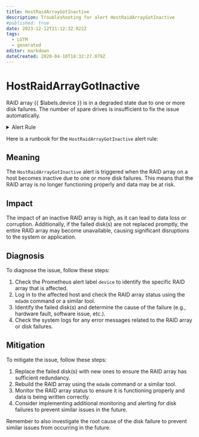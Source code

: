 ```yaml
---
title: HostRaidArrayGotInactive
description: Troubleshooting for alert HostRaidArrayGotInactive
#published: true
date: 2023-12-12T21:12:32.022Z
tags: 
  - LGTM
  - generated
editor: markdown
dateCreated: 2020-04-10T18:32:27.079Z
---
```


# HostRaidArrayGotInactive

RAID array {{ $labels.device }} is in a degraded state due to one or more disk failures. The number of spare drives is insufficient to fix the issue automatically.

<details>
  <summary>Alert Rule</summary>

{{% rule "host-and-hardware/node-exporter.yml" "HostRaidArrayGotInactive" %}}

{{% comment %}}

```yaml
alert: HostRaidArrayGotInactive
expr: (node_md_state{state="inactive"} > 0) * on(instance) group_left (nodename) node_uname_info{nodename=~".+"}
for: 0m
labels:
    severity: critical
annotations:
    summary: Host RAID array got inactive (instance {{ $labels.instance }})
    description: |-
        RAID array {{ $labels.device }} is in a degraded state due to one or more disk failures. The number of spare drives is insufficient to fix the issue automatically.
          VALUE = {{ $value }}
          LABELS = {{ $labels }}
    runbook: https://github.com/srerun/prometheus-alerts/blob/main/content/runbooks/node-exporter/HostRaidArrayGotInactive.md

```

{{% /comment %}}

</details>


Here is a runbook for the `HostRaidArrayGotInactive` alert rule:

## Meaning

The `HostRaidArrayGotInactive` alert is triggered when the RAID array on a host becomes inactive due to one or more disk failures. This means that the RAID array is no longer functioning properly and data may be at risk.

## Impact

The impact of an inactive RAID array is high, as it can lead to data loss or corruption. Additionally, if the failed disk(s) are not replaced promptly, the entire RAID array may become unavailable, causing significant disruptions to the system or application.

## Diagnosis

To diagnose the issue, follow these steps:

1. Check the Prometheus alert label `device` to identify the specific RAID array that is affected.
2. Log in to the affected host and check the RAID array status using the `mdadm` command or a similar tool.
3. Identify the failed disk(s) and determine the cause of the failure (e.g., hardware fault, software issue, etc.).
4. Check the system logs for any error messages related to the RAID array or disk failures.

## Mitigation

To mitigate the issue, follow these steps:

1. Replace the failed disk(s) with new ones to ensure the RAID array has sufficient redundancy.
2. Rebuild the RAID array using the `mdadm` command or a similar tool.
3. Monitor the RAID array status to ensure it is functioning properly and data is being written correctly.
4. Consider implementing additional monitoring and alerting for disk failures to prevent similar issues in the future.

Remember to also investigate the root cause of the disk failure to prevent similar issues from occurring in the future.